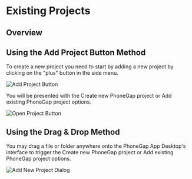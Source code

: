 # Existing Projects

## Overview

## Using the Add Project Button Method

To create a new project you need to start by adding a new project by clicking on the "plus" button in the side menu.

![Add Project Button](https://raw.github.com/phonegap/phonegap-app-desktop/master/docs-assets/create/docs-plus-button.png)

You will be presented with the Create new PhoneGap project or Add existing PhoneGap project options.

![Open Project Button](https://raw.github.com/phonegap/phonegap-app-desktop/master/docs-assets/open/docs-open-existing.png)

## Using the Drag & Drop Method

You may drag a file or folder anywhere onto the PhoneGap App Desktop's interface to trigger the Create new PhoneGap project or Add existing PhoneGap project options. 

![Add New Project Dialog](https://raw.github.com/phonegap/phonegap-app-desktop/master/docs-assets/open/docs-open-existing.png)